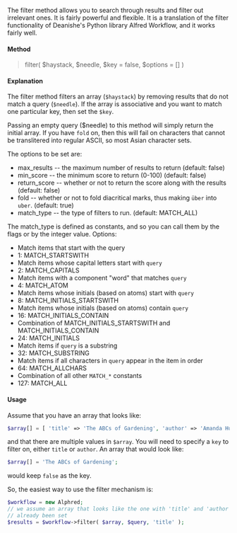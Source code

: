 The filter method allows you to search through results and filter out irrelevant ones. It is fairly powerful and flexible. It is a translation of the filter functionality of Deanishe's Python library Alfred Workflow, and it works fairly well.

#### Method
> filter( $haystack, $needle, $key = false, $options = [] )

#### Explanation

The filter method filters an array (`$haystack`) by removing results that do not match a query (`$needle`). If the array is associative and you want to match one particular key, then set the `$key`.

Passing an empty query ($needle) to this method will simply return the initial array. If you have `fold` on, then this will fail on characters that cannot be translitered into regular ASCII, so most Asian character sets.

The options to be set are:
* max_results  -- the maximum number of results to return (default: false)
* min_score    -- the minimum score to return (0-100) (default: false)
* return_score -- whether or not to return the score along with the results (default: false)
* fold         -- whether or not to fold diacritical marks, thus making
									`über` into `uber`. (default: true)
* match_type	 -- the type of filters to run. (default: MATCH_ALL)

The match_type is defined as constants, and so you can call them by the flags or by the integer value. Options:
* Match items that start with the query
* 1: MATCH_STARTSWITH
* Match items whose capital letters start with ``query``
* 2: MATCH_CAPITALS
* Match items with a component "word" that matches ``query``
* 4: MATCH_ATOM
* Match items whose initials (based on atoms) start with ``query``
* 8: MATCH_INITIALS_STARTSWITH
* Match items whose initials (based on atoms) contain ``query``
* 16: MATCH_INITIALS_CONTAIN
* Combination of MATCH_INITIALS_STARTSWITH and MATCH_INITIALS_CONTAIN
* 24: MATCH_INITIALS
* Match items if ``query`` is a substring
* 32: MATCH_SUBSTRING
* Match items if all characters in ``query`` appear in the item in order
* 64: MATCH_ALLCHARS
* Combination of all other ``MATCH_*`` constants
* 127: MATCH_ALL

#### Usage
Assume that you have an array that looks like:
````php
$array[] = [ 'title' => 'The ABCs of Gardening', 'author' => 'Amanda Hugenkiss' ];
````
and that there are multiple values in `$array`. You will need to specify a `key` to filter on, either `title` or `author`. An array that would look like:
````php
$array[] = 'The ABCs of Gardening';
````
would keep `false` as the key.

So, the easiest way to use the filter mechanism is:
````php
$workflow = new Alphred;
// we assume an array that looks like the one with 'title' and 'author' mentioned above and that $query has
// already been set
$results = $workflow->filter( $array, $query, 'title' );
````
